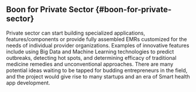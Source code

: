 ## Boon for Private Sector {#boon-for-private-sector}

Private sector can start building specialized applications, features/components or provide fully assembled EMRs customized for the needs of individual provider organizations. Examples of innovative features include using Big Data and Machine Learning technologies to predict outbreaks, detecting hot spots, and determining efficacy of traditional medicine remedies and unconventional approaches. There are many potential ideas waiting to be tapped for budding entrepreneurs in the field, and the project would give rise to many startups and an era of Smart health app development.